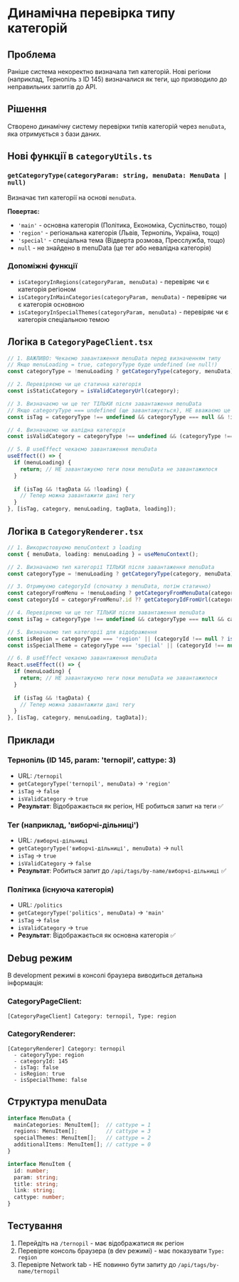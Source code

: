# Динамічна перевірка типу категорій

## Проблема
Раніше система некоректно визначала тип категорій. Нові регіони (наприклад, Тернопіль з ID 145) визначалися як теги, що призводило до неправильних запитів до API.

## Рішення
Створено динамічну систему перевірки типів категорій через `menuData`, яка отримується з бази даних.

## Нові функції в `categoryUtils.ts`

### `getCategoryType(categoryParam: string, menuData: MenuData | null)`
Визначає тип категорії на основі `menuData`.

**Повертає:**
- `'main'` - основна категорія (Політика, Економіка, Суспільство, тощо)
- `'region'` - регіональна категорія (Львів, Тернопіль, Україна, тощо)
- `'special'` - спеціальна тема (Відверта розмова, Пресслужба, тощо)
- `null` - не знайдено в menuData (це тег або невалідна категорія)

### Допоміжні функції
- `isCategoryInRegions(categoryParam, menuData)` - перевіряє чи є категорія регіоном
- `isCategoryInMainCategories(categoryParam, menuData)` - перевіряє чи є категорія основною
- `isCategoryInSpecialThemes(categoryParam, menuData)` - перевіряє чи є категорія спеціальною темою

## Логіка в `CategoryPageClient.tsx`

```typescript
// 1. ВАЖЛИВО: Чекаємо завантаження menuData перед визначенням типу
// Якщо menuLoading = true, categoryType буде undefined (не null!)
const categoryType = !menuLoading ? getCategoryType(category, menuData) : undefined;

// 2. Перевіряємо чи це статична категорія
const isStaticCategory = isValidCategoryUrl(category);

// 3. Визначаємо чи це тег ТІЛЬКИ після завантаження menuData
// Якщо categoryType === undefined (ще завантажується), НЕ вважаємо це тегом
const isTag = categoryType !== undefined && categoryType === null && !isStaticCategory;

// 4. Визначаємо чи валідна категорія
const isValidCategory = categoryType !== undefined && (categoryType !== null || isStaticCategory);

// 5. В useEffect чекаємо завантаження menuData
useEffect(() => {
  if (menuLoading) {
    return; // НЕ завантажуємо теги поки menuData не завантажилося
  }
  
  if (isTag && !tagData && !loading) {
    // Тепер можна завантажити дані тегу
  }
}, [isTag, category, menuLoading, tagData, loading]);
```

## Логіка в `CategoryRenderer.tsx`

```typescript
// 1. Використовуємо menuContext з loading
const { menuData, loading: menuLoading } = useMenuContext();

// 2. Визначаємо тип категорії ТІЛЬКИ після завантаження menuData
const categoryType = !menuLoading ? getCategoryType(category, menuData) : undefined;

// 3. Отримуємо categoryId (спочатку з menuData, потім статично)
const categoryFromMenu = !menuLoading ? getCategoryFromMenuData(category, menuData) : null;
const categoryId = categoryFromMenu?.id ?? getCategoryIdFromUrl(category, menuData);

// 4. Перевіряємо чи це тег ТІЛЬКИ після завантаження menuData
const isTag = categoryType !== undefined && categoryType === null && categoryId === null;

// 5. Визначаємо тип категорії для відображення
const isRegion = categoryType === 'region' || (categoryId !== null ? isRegionCategoryFromMapper(categoryId) : false);
const isSpecialTheme = categoryType === 'special' || (categoryId !== null && isSpecialThemeCategory(categoryId));

// 6. В useEffect чекаємо завантаження menuData
React.useEffect(() => {
  if (menuLoading) {
    return; // НЕ завантажуємо теги поки menuData не завантажилося
  }
  
  if (isTag && !tagData) {
    // Тепер можна завантажити дані тегу
  }
}, [isTag, category, menuLoading, tagData]);
```

## Приклади

### Тернопіль (ID 145, param: 'ternopil', cattype: 3)
- URL: `/ternopil`
- `getCategoryType('ternopil', menuData)` → `'region'`
- `isTag` → `false`
- `isValidCategory` → `true`
- **Результат**: Відображається як регіон, НЕ робиться запит на теги ✅

### Тег (наприклад, 'виборчі-дільниці')
- URL: `/виборчі-дільниці`
- `getCategoryType('виборчі-дільниці', menuData)` → `null`
- `isTag` → `true`
- `isValidCategory` → `false`
- **Результат**: Робиться запит до `/api/tags/by-name/виборчі-дільниці` ✅

### Політика (існуюча категорія)
- URL: `/politics`
- `getCategoryType('politics', menuData)` → `'main'`
- `isTag` → `false`
- `isValidCategory` → `true`
- **Результат**: Відображається як основна категорія ✅

## Debug режим
В development режимі в консолі браузера виводиться детальна інформація:

### CategoryPageClient:
```
[CategoryPageClient] Category: ternopil, Type: region
```

### CategoryRenderer:
```
[CategoryRenderer] Category: ternopil
  - categoryType: region
  - categoryId: 145
  - isTag: false
  - isRegion: true
  - isSpecialTheme: false
```

## Структура menuData
```typescript
interface MenuData {
  mainCategories: MenuItem[];  // cattype = 1
  regions: MenuItem[];         // cattype = 3
  specialThemes: MenuItem[];   // cattype = 2
  additionalItems: MenuItem[]; // cattype = 0
}

interface MenuItem {
  id: number;
  param: string;
  title: string;
  link: string;
  cattype: number;
}
```

## Тестування
1. Перейдіть на `/ternopil` - має відображатися як регіон
2. Перевірте консоль браузера (в dev режимі) - має показувати `Type: region`
3. Перевірте Network tab - НЕ повинно бути запиту до `/api/tags/by-name/ternopil`

